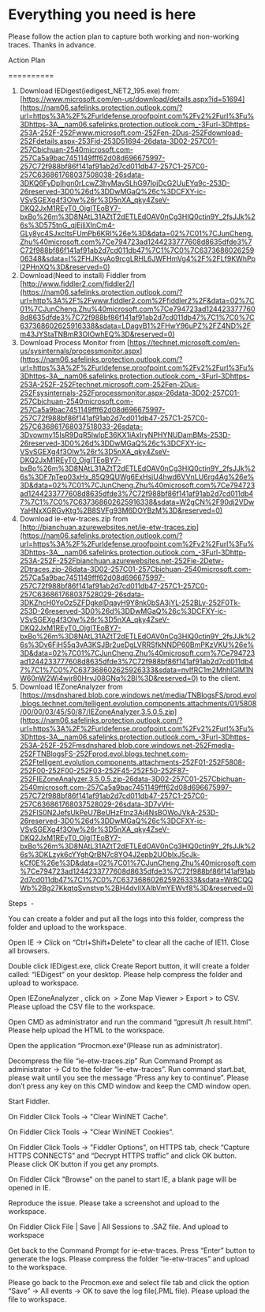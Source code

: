 # Everything you need is here
   

Please follow the action plan to capture both working and non-working traces. Thanks in advance.

Action Plan

==========

1.  Download IEDigest(iedigest_NET2_195.exe) from: [https://www.microsoft.com/en-us/download/details.aspx?id=51694](https://nam06.safelinks.protection.outlook.com/?url=https%3A%2F%2Furldefense.proofpoint.com%2Fv2%2Furl%3Fu%3Dhttps-3A__nam06.safelinks.protection.outlook.com_-3Furl-3Dhttps-253A-252F-252Fwww.microsoft.com-252Fen-2Dus-252Fdownload-252Fdetails.aspx-253Fid-253D51694-26data-3D02-257C01-257Cbichuan-2540microsoft.com-257Ca5a9bac7451149fff62d08d696675997-257C72f988bf86f141af91ab2d7cd011db47-257C1-257C0-257C636861768037508038-26sdata-3DKQ6FyDpIhgn0rLcwZ3hyMavSLhG97lojDcG2UuEYq9c-253D-26reserved-3D0%26d%3DDwMGaQ%26c%3DCFXY-ic-VSvSGEXg4f3Olw%26r%3D5nXA_qky4ZseV-DKQ2JxM1REyT0_OjgITEoBY7-bxBo%26m%3D8NAtL31AZtT2dETLEdOAV0nCg3HlQ0ctin9Y_2fsJJk%26s%3D575tnG_qjEjliXInCm4-GLy8yc4SJxcItsFUmPb6KRI%26e%3D&data=02%7C01%7CJunCheng.Zhu%40microsoft.com%7Ce794723ad1244233777608d8635dfde3%7C72f988bf86f141af91ab2d7cd011db47%7C1%7C0%7C637368602625906348&sdata=I%2FHJKsyAo9rcgLRHL6JWFHmVg4%2F%2FLf9KWhPpl2PHnXQ%3D&reserved=0)
2.  Download(Need to install) Fiddler from [http://www.fiddler2.com/fiddler2/](https://nam06.safelinks.protection.outlook.com/?url=http%3A%2F%2Fwww.fiddler2.com%2Ffiddler2%2F&data=02%7C01%7CJunCheng.Zhu%40microsoft.com%7Ce794723ad1244233777608d8635dfde3%7C72f988bf86f141af91ab2d7cd011db47%7C1%7C0%7C637368602625916338&sdata=LDagvB1%2FHwY96uPZ%2FZ4ND%2Fm43JYStaTNBmR3OIOwhEQ%3D&reserved=0)
3.  Download Process Monitor from [https://technet.microsoft.com/en-us/sysinternals/processmonitor.aspx](https://nam06.safelinks.protection.outlook.com/?url=https%3A%2F%2Furldefense.proofpoint.com%2Fv2%2Furl%3Fu%3Dhttps-3A__nam06.safelinks.protection.outlook.com_-3Furl-3Dhttps-253A-252F-252Ftechnet.microsoft.com-252Fen-2Dus-252Fsysinternals-252Fprocessmonitor.aspx-26data-3D02-257C01-257Cbichuan-2540microsoft.com-257Ca5a9bac7451149fff62d08d696675997-257C72f988bf86f141af91ab2d7cd011db47-257C1-257C0-257C636861768037518033-26sdata-3Dvowmy15IsR9DqR5lwlpE36KX1iAxIryNPHYNUDamBMs-253D-26reserved-3D0%26d%3DDwMGaQ%26c%3DCFXY-ic-VSvSGEXg4f3Olw%26r%3D5nXA_qky4ZseV-DKQ2JxM1REyT0_OjgITEoBY7-bxBo%26m%3D8NAtL31AZtT2dETLEdOAV0nCg3HlQ0ctin9Y_2fsJJk%26s%3DF7pTep03xHx_85Q9QUWg6ExHsjU4hwd6VVnLU6rg4Ag%26e%3D&data=02%7C01%7CJunCheng.Zhu%40microsoft.com%7Ce794723ad1244233777608d8635dfde3%7C72f988bf86f141af91ab2d7cd011db47%7C1%7C0%7C637368602625916338&sdata=W2gCN%2F90dj2VDwYaHNxXGRGvKtg%2B8SVFg93M6DOYBzM%3D&reserved=0)
4.  Download ie-etw-traces.zip from [http://bianchuan.azurewebsites.net/ie-etw-traces.zip](https://nam06.safelinks.protection.outlook.com/?url=https%3A%2F%2Furldefense.proofpoint.com%2Fv2%2Furl%3Fu%3Dhttps-3A__nam06.safelinks.protection.outlook.com_-3Furl-3Dhttp-253A-252F-252Fbianchuan.azurewebsites.net-252Fie-2Detw-2Dtraces.zip-26data-3D02-257C01-257Cbichuan-2540microsoft.com-257Ca5a9bac7451149fff62d08d696675997-257C72f988bf86f141af91ab2d7cd011db47-257C1-257C0-257C636861768037528029-26sdata-3DKZhcH0YoOz5ZFDgkelDqayH9Y8nk0bSA3jYL-252BLy-252F0Tk-253D-26reserved-3D0%26d%3DDwMGaQ%26c%3DCFXY-ic-VSvSGEXg4f3Olw%26r%3D5nXA_qky4ZseV-DKQ2JxM1REyT0_OjgITEoBY7-bxBo%26m%3D8NAtL31AZtT2dETLEdOAV0nCg3HlQ0ctin9Y_2fsJJk%26s%3Dv6FiH55q3vA3KSJBr2ueDgLVRRSfkNNDP60BmPKzVKU%26e%3D&data=02%7C01%7CJunCheng.Zhu%40microsoft.com%7Ce794723ad1244233777608d8635dfde3%7C72f988bf86f141af91ab2d7cd011db47%7C1%7C0%7C637368602625926333&sdata=nvIfRC1m2MhhlGlM1NW60nW2Wi4wjr80HrvJ08GNq%2BI%3D&reserved=0) to the client.
5.  Download IEZoneAnalyzer from [https://msdnshared.blob.core.windows.net/media/TNBlogsFS/prod.evol.blogs.technet.com/telligent.evolution.components.attachments/01/5808/00/00/03/45/50/87/IEZoneAnalyzer.3.5.0.5.zip](https://nam06.safelinks.protection.outlook.com/?url=https%3A%2F%2Furldefense.proofpoint.com%2Fv2%2Furl%3Fu%3Dhttps-3A__nam06.safelinks.protection.outlook.com_-3Furl-3Dhttps-253A-252F-252Fmsdnshared.blob.core.windows.net-252Fmedia-252FTNBlogsFS-252Fprod.evol.blogs.technet.com-252Ftelligent.evolution.components.attachments-252F01-252F5808-252F00-252F00-252F03-252F45-252F50-252F87-252FIEZoneAnalyzer.3.5.0.5.zip-26data-3D02-257C01-257Cbichuan-2540microsoft.com-257Ca5a9bac7451149fff62d08d696675997-257C72f988bf86f141af91ab2d7cd011db47-257C1-257C0-257C636861768037528029-26sdata-3D7vVH-252FlS0N2JefsUkPeU7BeUHzFtnz3Aj4NsBOWoJVkA-253D-26reserved-3D0%26d%3DDwMGaQ%26c%3DCFXY-ic-VSvSGEXg4f3Olw%26r%3D5nXA_qky4ZseV-DKQ2JxM1REyT0_OjgITEoBY7-bxBo%26m%3D8NAtL31AZtT2dETLEdOAV0nCg3HlQ0ctin9Y_2fsJJk%26s%3DKLzyk6cYYghQrBN7c8YO4J2epb2UOblxJ5cJk-kCf0E%26e%3D&data=02%7C01%7CJunCheng.Zhu%40microsoft.com%7Ce794723ad1244233777608d8635dfde3%7C72f988bf86f141af91ab2d7cd011db47%7C1%7C0%7C637368602625926333&sdata=Wr8CQQWb%2Bg27KkqtqSvnstvp%2BH4dvlIXAlbVmYEWvf8%3D&reserved=0)

Steps  -

You can create a folder and put all the logs into this folder, compress the folder and upload to the workspace.

Open IE -> Click on “Ctrl+Shift+Delete” to clear all the cache of IE11. Close all browsers.

Double click IEDigest.exe, click Create Report button, it will create a folder called: “IEDigest” on your desktop. Please help compress the folder and upload to workspace.

Open IEZoneAnalyzer , click on  > Zone Map Viewer > Export > to CSV. Please upload the CSV file to the workspace.

  

Open CMD as administrator and run the command “gpresult /h result.html”. Please help upload the HTML to the workspace.

   

Open the application “Procmon.exe”(Please run as administrator).

Decompress the file “ie-etw-traces.zip” Run Command Prompt as administrator -> Cd to the folder “ie-etw-traces”. Run command start.bat, please wait until you see the message “Press any key to continue”. Please don’t press any key on this CMD window and keep the CMD window open.

   

Start Fiddler.

On Fiddler Click Tools -> "Clear WinINET Cache".

On Fiddler Click Tools -> "Clear WinINET Cookies".

On Fiddler Click Tools -> "Fiddler Options", on HTTPS tab, check “Capture HTTPS CONNECTS” and “Decrypt HTTPS traffic” and click OK button. Please click OK button if you get any prompts.

On Fiddler Click "Browse" on the panel to start IE, a blank page will be opened in IE.

Reproduce the issue. Please take a screenshot and upload to the workspace.

On Fiddler Click File | Save | All Sessions to .SAZ file. And upload to workspace

Get back to the Command Prompt for ie-etw-traces. Press “Enter” button to generate the logs. Please compress the folder “ie-etw-traces” and upload to the workspace.

Please go back to the Procmon.exe and select file tab and click the option “Save” -> All events -> OK to save the log file(.PML file). Please upload the file to workspace.